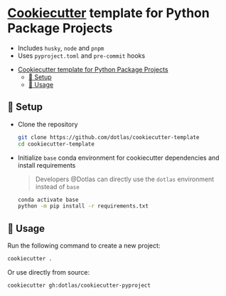 # [Cookiecutter](https://github.com/cookiecutter/cookiecutter/) template for Python Package Projects

* Includes `husky`, `node` and `pnpm`
* Uses `pyproject.toml` and `pre-commit` hooks

- [Cookiecutter template for Python Package Projects](#cookiecutter-template-for-python-package-projects)
  - [🍪 Setup](#-setup)
  - [🧰 Usage](#-usage)

## 🍪 Setup

- Clone the repository

  ```bash
  git clone https://github.com/dotlas/cookiecutter-template
  cd cookiecutter-template
  ```

- Initialize `base` conda environment for cookiecutter dependencies and install requirements

  > Developers @Dotlas can directly use the `dotlas` environment instead of `base`

  ```bash
  conda activate base
  python -m pip install -r requirements.txt
  ```

## 🧰 Usage

Run the following command to create a new project:

```bash
cookiecutter .
```

Or use directly from source:
```bash
cookiecutter gh:dotlas/cookiecutter-pyproject
```
